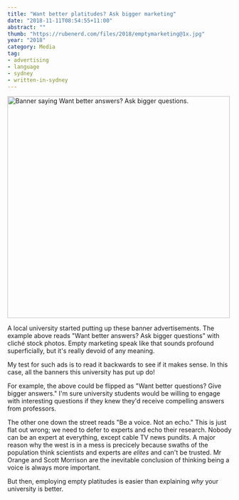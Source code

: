 ```yaml
---
title: "Want better platitudes? Ask bigger marketing"
date: "2018-11-11T08:54:55+11:00"
abstract: ""
thumb: "https://rubenerd.com/files/2018/emptymarketing@1x.jpg"
year: "2018"
category: Media
tag:
- advertising
- language
- sydney
- written-in-sydney
---
```

<p><img src="https://rubenerd.com/files/2018/emptymarketing@1x.jpg" srcset="https://rubenerd.com/files/2018/emptymarketing@1x.jpg 1x, https://rubenerd.com/files/2018/emptymarketing@2x.jpg 2x" alt="Banner saying Want better answers? Ask bigger questions." style="width:500px" /></p>

A local university started putting up these banner advertisements. The example above reads "Want better answers? Ask bigger questions" with cliché stock photos. Empty marketing speak like that sounds profound superficially, but it's really devoid of any meaning.

My test for such ads is to read it backwards to see if it makes sense. In this case, all the banners this university has put up do!

For example, the above could be flipped as "Want better questions? Give bigger answers." I'm sure university students would be willing to engage with interesting questions if they knew they'd receive compelling answers from professors.

The other one down the street reads "Be a voice. Not an echo." This is just flat out wrong; we need to defer to experts and echo their research. Nobody can be an expert at everything, except cable TV news pundits. A major reason why the west is in a mess is precicely because swaths of the population think scientists and experts are *elites* and can't be trusted. Mr Orange and Scott Morrison are the inevitable conclusion of thinking being a voice is always more important.

But then, employing empty platitudes is easier than explaining *why* your university is better.

